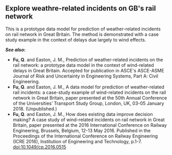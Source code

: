 ## Explore weathre-related incidents on GB's rail network
This is a prototype data model for prediction of weather-related incidents on rail network in Great Britain. The method
is demonstrated with a case study example in the context of delays due largely to wind effects.

***See also*:**
- **Fu, Q**. and Easton, J. M., Prediction of weather-related incidents on the rail network: a prototype data model in 
the context of wind-related delays in Great Britain. Accepted for publication in ASCE's ASCE-ASME Journal of Risk and
Uncertainty in Engineering Systems, Part A: Civil Engineering. 
- **Fu, Q**. and Easton, J. M., A data model for prediction of weather-related rail incidents: a case-study example of
 wind-related incidents on the rail network in Great Britain, paper presented at the 50th Annual Conference of the
 Universities’ Transport Study Group, London, UK, 03-05 January 2018. (Unpublished.)
- **Fu, Q**. and Easton, J. M., How does existing data improve decision making? A case study of wind-related incidents
 on rail network in Great Britain, paper presented at the 2016 International Conference on Railway Engineering,
 Brussels, Belgium, 12-13 May 2016. Published in the Proceedings of the International Conference on Railway Engineering
 (ICRE 2016), Institution of Engineering and Technology, p.1-7.
 [doi:10.1049/cp.2016.0515](http://mr.crossref.org/iPage?doi=10.1049%2Fcp.2016.0515)